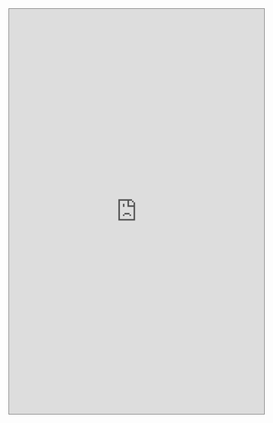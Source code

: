 <iframe src="https://calendar.google.com/calendar/embed?wkst=1&ctz=Asia%2FTaipei&showPrint=0&showCalendars=0&mode=WEEK&title=Tim%20Hsiung%20(public)&src=ZjJhMTgzM2Y0YjJmYjUxMTA4Zjk4MTEwY2E3NTE1OTU3MjE5MDc1NTRhM2JmODI0MDc3N2QwNWY3YzVjMmJjOEBncm91cC5jYWxlbmRhci5nb29nbGUuY29t&color=%237cb342" style="border:solid 1px #777" width="100%" height="800" frameborder="0" scrolling="no"></iframe>
